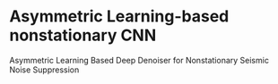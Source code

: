# Asymmetric Learning-based nonstationary CNN
Asymmetric Learning Based Deep Denoiser for Nonstationary Seismic Noise Suppression 
